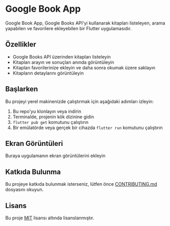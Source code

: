 # Google Book App

Google Book App, Google Books API'yi kullanarak kitapları listeleyen, arama yapabilen ve favorilere ekleyebilen bir Flutter uygulamasıdır.

## Özellikler

- Google Books API üzerinden kitapları listeleyin
- Kitapları arayın ve sonuçları anında görüntüleyin
- Kitapları favorilerinize ekleyin ve daha sonra okumak üzere saklayın
- Kitapların detaylarını görüntüleyin

## Başlarken

Bu projeyi yerel makinenizde çalıştırmak için aşağıdaki adımları izleyin:

1. Bu repo'yu klonlayın veya indirin
2. Terminalde, projenin kök dizinine gidin
3. `flutter pub get` komutunu çalıştırın
4. Bir emülatörde veya gerçek bir cihazda `flutter run` komutunu çalıştırın

## Ekran Görüntüleri

Buraya uygulamanın ekran görüntülerini ekleyin

## Katkıda Bulunma

Bu projeye katkıda bulunmak isterseniz, lütfen önce [CONTRIBUTING.md](CONTRIBUTING.md) dosyasını okuyun.

## Lisans

Bu proje [MIT](LICENSE) lisansı altında lisanslanmıştır.